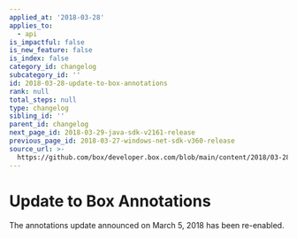 ```yaml
---
applied_at: '2018-03-28'
applies_to:
  - api
is_impactful: false
is_new_feature: false
is_index: false
category_id: changelog
subcategory_id: ''
id: 2018-03-28-update-to-box-annotations
rank: null
total_steps: null
type: changelog
sibling_id: ''
parent_id: changelog
next_page_id: 2018-03-29-java-sdk-v2161-release
previous_page_id: 2018-03-27-windows-net-sdk-v360-release
source_url: >-
  https://github.com/box/developer.box.com/blob/main/content/2018/03-28-update-to-box-annotations.md
---
```

# Update to Box Annotations

The annotations update announced on March 5, 2018 has been re-enabled.